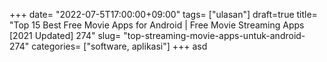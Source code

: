 +++
date= "2022-07-5T17:00:00+09:00"
tags= ["ulasan"]
draft=true
title= "Top 15 Best Free Movie Apps for Android | Free Movie Streaming Apps [2021 Updated]        274"
slug= "top-streaming-movie-apps-untuk-android-274"
categories= ["software, aplikasi"]
+++
asd
